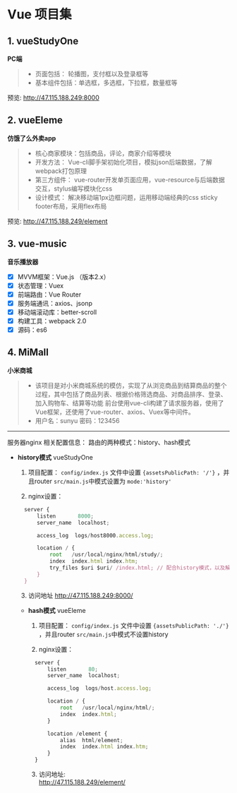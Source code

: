 # Vue 项目集
## 1. vueStudyOne  
**PC端**  
> * 页面包括： 轮播图，支付框以及登录框等 
> * 基本组件包括：单选框，多选框，下拉框，数量框等  

预览: http://47.115.188.249:8000

## 2. vueEleme  
**仿饿了么外卖app**  
> * 核心商家模块：包括商品，评论，商家介绍等模块
> * 开发方法： Vue-cli脚手架初始化项目，模拟json后端数据，了解webpack打包原理
> * 第三方组件： vue-router开发单页面应用，vue-resource与后端数据交互，stylus编写模块化css
> * 设计模式： 解决移动端1px边框问题，运用移动端经典的css sticky footer布局，采用flex布局  

预览: http://47.115.188.249/element

## 3. vue-music  
**音乐播放器**  
- [x]  MVVM框架：Vue.js （版本2.x） 
- [x]  状态管理：Vuex
- [x]  前端路由：Vue Router
- [x]  服务端通讯：axios、jsonp
- [x]  移动端滚动库：better-scroll
- [x]  构建工具：webpack 2.0
- [x]  源码：es6

## 4. MiMall
**小米商城**
> * 该项目是对小米商城系统的模仿，实现了从浏览商品到结算商品的整个过程，其中包括了商品列表、根据价格筛选商品、对商品排序、登录、加入购物车、结算等功能 前台使用vue-cli构建了请求服务器，使用了Vue框架，还使用了vue-router、axios、Vuex等中间件。
> * 用户名：sunyu 密码：123456


------ ------ 
服务器nginx 相关配置信息：
路由的两种模式：history、hash模式
- **history模式**
  vueStudyOne 
  1. 项目配置：
    `config/index.js` 文件中设置 `{assetsPublicPath: '/'}` ，并且router `src/main.js`中模式设置为 `mode:'history'`

  2. nginx设置：
  ```js
    server {
        listen       8000;
        server_name  localhost;

        access_log  logs/host8000.access.log;

        location / {
            root   /usr/local/nginx/html/study/;
            index  index.html index.htm;
            try_files $uri $uri/ /index.html; // 配合history模式，以及解决history模式下刷新404的问题
        }
    }
  ```
    3. 访问地址
    http://47.115.188.249:8000/



  - **hash模式**
 vueEleme
 
    1. 项目配置： 
    `config/index.js` 文件中设置 `{assetsPublicPath: './'}` ，并且router `src/main.js`中模式不设置history

    2. nginx设置：   
    ```js
      server {
          listen       80;
          server_name  localhost;

          access_log  logs/host.access.log;

          location / {
              root   /usr/local/nginx/html/;
              index  index.html;
          }

          location /element {
              alias  html/element;
              index  index.html index.htm;
          }
      }
    ```
    3. 访问地址:  
    http://47.115.188.249/element/


